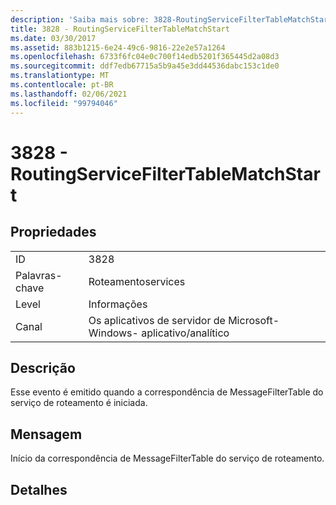 ```yaml
---
description: 'Saiba mais sobre: 3828-RoutingServiceFilterTableMatchStart'
title: 3828 - RoutingServiceFilterTableMatchStart
ms.date: 03/30/2017
ms.assetid: 883b1215-6e24-49c6-9816-22e2e57a1264
ms.openlocfilehash: 6733f6fc04e0c700f14edb5201f365445d2a08d3
ms.sourcegitcommit: ddf7edb67715a5b9a45e3dd44536dabc153c1de0
ms.translationtype: MT
ms.contentlocale: pt-BR
ms.lasthandoff: 02/06/2021
ms.locfileid: "99794046"
---
```

# <a name="3828---routingservicefiltertablematchstart"></a>3828 - RoutingServiceFilterTableMatchStart

## <a name="properties"></a>Propriedades  
  
|||  
|-|-|  
|ID|3828|  
|Palavras-chave|Roteamentoservices|  
|Level|Informações|  
|Canal|Os aplicativos de servidor de Microsoft-Windows- aplicativo/analítico|  
  
## <a name="description"></a>Descrição  

 Esse evento é emitido quando a correspondência de MessageFilterTable do serviço de roteamento é iniciada.  
  
## <a name="message"></a>Mensagem  

 Início da correspondência de MessageFilterTable do serviço de roteamento.  
  
## <a name="details"></a>Detalhes
